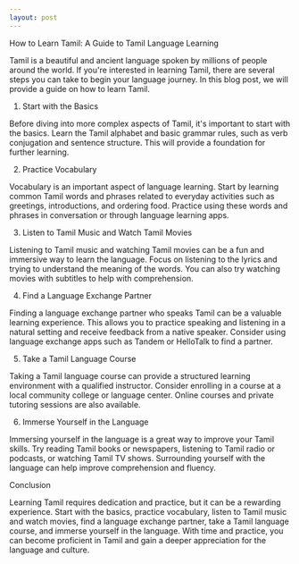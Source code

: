 ```yaml
---
layout: post
---
```



How to Learn Tamil: A Guide to Tamil Language Learning

Tamil is a beautiful and ancient language spoken by millions of people around the world. If you're interested in learning Tamil, there are several steps you can take to begin your language journey. In this blog post, we will provide a guide on how to learn Tamil.

1. Start with the Basics

Before diving into more complex aspects of Tamil, it's important to start with the basics. Learn the Tamil alphabet and basic grammar rules, such as verb conjugation and sentence structure. This will provide a foundation for further learning.

2. Practice Vocabulary

Vocabulary is an important aspect of language learning. Start by learning common Tamil words and phrases related to everyday activities such as greetings, introductions, and ordering food. Practice using these words and phrases in conversation or through language learning apps.

3. Listen to Tamil Music and Watch Tamil Movies

Listening to Tamil music and watching Tamil movies can be a fun and immersive way to learn the language. Focus on listening to the lyrics and trying to understand the meaning of the words. You can also try watching movies with subtitles to help with comprehension.

4. Find a Language Exchange Partner

Finding a language exchange partner who speaks Tamil can be a valuable learning experience. This allows you to practice speaking and listening in a natural setting and receive feedback from a native speaker. Consider using language exchange apps such as Tandem or HelloTalk to find a partner.

5. Take a Tamil Language Course

Taking a Tamil language course can provide a structured learning environment with a qualified instructor. Consider enrolling in a course at a local community college or language center. Online courses and private tutoring sessions are also available.

6. Immerse Yourself in the Language

Immersing yourself in the language is a great way to improve your Tamil skills. Try reading Tamil books or newspapers, listening to Tamil radio or podcasts, or watching Tamil TV shows. Surrounding yourself with the language can help improve comprehension and fluency.

Conclusion

Learning Tamil requires dedication and practice, but it can be a rewarding experience. Start with the basics, practice vocabulary, listen to Tamil music and watch movies, find a language exchange partner, take a Tamil language course, and immerse yourself in the language. With time and practice, you can become proficient in Tamil and gain a deeper appreciation for the language and culture.